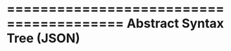 ========================================
Abstract Syntax Tree (JSON)
========================================